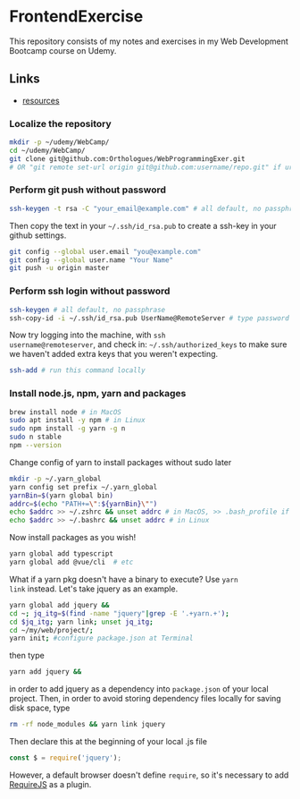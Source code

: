 # FrontendExercise

This repository consists of my notes and exercises in my Web Development Bootcamp course on Udemy.

## Links

-   [resources](https://www.appbrewery.co/p/web-development-course-resources/)

### Localize the repository

```bash
mkdir -p ~/udemy/WebCamp/
cd ~/udemy/WebCamp/
git clone git@github.com:Orthologues/WebProgrammingExer.git
# OR "git remote set-url origin git@github.com:username/repo.git" if url needs to be changed
```

### Perform git push without password

```bash
ssh-keygen -t rsa -C "your_email@example.com" # all default, no passphrase
```

Then copy the text in your `~/.ssh/id_rsa.pub` to create a ssh-key in your github settings.

```bash
git config --global user.email "you@example.com"
git config --global user.name "Your Name"
git push -u origin master
```

### Perform ssh login without password

```bash
ssh-keygen # all default, no passphrase
ssh-copy-id -i ~/.ssh/id_rsa.pub UserName@RemoteServer # type password at the remote server
```

Now try logging into the machine, with <code>ssh username@remoteserver</code>, and check in:
<code>~/.ssh/authorized_keys</code> to make sure we haven't added extra keys that you weren't expecting.

```bash
ssh-add # run this command locally
```

### Install node.js, npm, yarn and packages

```bash
brew install node # in MacOS
sudo apt install -y npm # in Linux
sudo npm install -g yarn -g n
sudo n stable
npm --version
```

Change config of yarn to install packages without sudo later

```bash
mkdir -p ~/.yarn_global
yarn config set prefix ~/.yarn_global
yarnBin=$(yarn global bin)
addrc=$(echo "PATH+=\":${yarnBin}\"")
echo $addrc >> ~/.zshrc && unset addrc # in MacOS, >> .bash_profile if bash is used in terminal
echo $addrc >> ~/.bashrc && unset addrc # in Linux
```

Now install packages as you wish!

```bash
yarn global add typescript
yarn global add @vue/cli  # etc
```

What if a yarn pkg doesn't have a binary to execute? Use <code>yarn link</code> instead. Let's take jquery as an example.
```bash
yarn global add jquery &&
cd ~; jq_itg=$(find -name "jquery"|grep -E '.+yarn.+');
cd $jq_itg; yarn link; unset jq_itg;
cd ~/my/web/project/;
yarn init; #configure package.json at Terminal
```
then type
```bash
yarn add jquery &&
```
in order to add jquery as a dependency into <code>package.json</code> of your local project.
Then, in order to avoid storing dependency files locally for saving disk space, type
```bash
rm -rf node_modules && yarn link jquery
```
Then declare this at the beginning of your local .js file
```javascript
const $ = require('jquery');
```
However, a default browser doesn't define <code>require</code>, so it's necessary to add [RequireJS](https://requirejs.org/) as a plugin.
